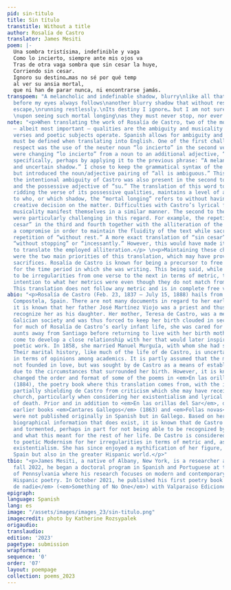 ```yaml
---
pid: sin-titulo
title: Sin título
transtitle: Without a title
author: Rosalía de Castro
translator: James Mesiti
poem: |-
  Una sombra tristísima, indefinible y vaga
  Como lo incierto, siempre ante mis ojos va
  Tras de otra vaga sombra que sin cesar la huye,
  Corriendo sin cesar.
  Ignoro su destino…mas no sé por qué temp
  al ver su ansia mortal,
  que ni han de parar nunca, ni encontrarse jamás.
transpoem: "A melancholic and indefinable shadow, blurry\nlike all that is uncertain,
  before my eyes always follows\nanother blurry shadow that without rest tries to
  escape,\nrunning restlessly.\nIts destiny I ignore… but I am not sure why I am scared
  \nupon seeing such mortal longing\nas they must never stop, nor ever meet."
note: "<p>When translating the work of Rosalía de Castro, two of the most difficult
  — albeit most important — qualities are the ambiguity and musicality in which her
  verses and poetic subjects operate. Spanish allows for ambiguity and wordplay that
  must be defined when translating into English. One of the first challenges to this
  respect was the use of the neuter noun “lo incierto” in the second verse. The options
  were changing “lo incierto” from a noun to an additional adjective, “uncertain”
  specifically, perhaps by applying it to the previous phrase: “A melancholic, indefinable,
  and uncertain shadow.” I chose to keep the grammatical syntax of the verse as is
  but introduced the noun/adjective pairing of “all is ambiguous.” This struggle with
  the intentional ambiguity of Castro was also present in the second to last verse
  and the possessive adjective of “su.” The translation of this word to “such,” while
  ridding the verse of its possessive qualities, maintains a level of ambiguity as
  to who, or which shadow, the “mortal longing” refers to without having to make a
  creative decision on the matter. Difficulties with Castro’s lyrical fluidity and
  musicality manifest themselves in a similar manner. The second to the fourth verses
  were particularly challenging in this regard. For example, the repetition of “sin
  cesar” in the third and fourth together with the alliteration of the “c” required
  a compromise in order to maintain the fluidity of the text while sacrificing a direct
  repetition of “without rest.” A more exact translation of “sin cesar” may have been
  “without stopping” or “incessantly.” However, this would have made it perhaps impossible
  to translate the employed alliteration.</p> \n<p>Maintaining these characteristics
  were the two main priorities of this translation, which may have provoked other
  sacrifices. Rosalía de Castro is known for being a precursor to free verse poetry
  for the time period in which she was writing. This being said, while there tends
  to be irregularities from one verse to the next in terms of metric, there may be
  intention to what her metrics were even though they do not match from verse to verse.
  This translation does not follow any metric and is in complete free verse.</p> \n"
abio: "<p>Rosalía de Castro (Feb. 23, 1837 – July 15, 1888) hails from Santiago de
  Compostela, Spain. There are not many documents in regard to her early life. However,
  it is known that her father José Martínez Viojo was a priest and thus could not
  recognize her as his daughter. Her mother, Teresa de Castro, was a member of high
  Galician society and was thus forced to keep her birth clouded in secrecy. As such,
  for much of Rosalía de Castro’s early infant life, she was cared for by her paternal
  aunts away from Santiago before returning to live with her birth mother. She would
  come to develop a close relationship with her that would later inspire some of her
  poetic work. In 1858, she married Manuel Murguía, with whom she had seven children.
  Their marital history, like much of the life of de Castro, is uncertain and contradictory
  in terms of opinions among academics. It is partly assumed that the marriage was
  not founded in love, but was sought by de Castro as a means of establishing legitimacy
  due to the circumstances that surrounded her birth. However, it is known that Murguía
  changed the order and format of some of the poems in <em>En las orillas del Sar</em>
  (1884), the poetry book where this translation comes from, with the intention of
  partially shielding de Castro from criticism which she may have received from the
  church, particularly when considering her existentialism and lyrical questioning
  of death. Prior and in addition to <em>En las orillas del Sar</em>, de Castro’s
  earlier books <em>Cantares Gallegos</em> (1863) and <em>Follas novas</em> (1880)
  were not published originally in Spanish but in Gallego. Based on her work and the
  biographical information that does exist, it is known that de Castro lived “indicada”
  and tormented, perhaps in part for not being able to be recognized by her father
  and what this meant for the rest of her life. De Castro is considered a precursor
  to poetic Modernism for her irregularities in terms of metric and, as stated, her
  existentialism. She has since enjoyed a mythification of her figure, not only in
  Spain but also in the greater Hispanic world.</p>"
tbio: "<p>James Mesiti, a native of Albany, New York, is a researcher and poet. In
  fall 2022, he began a doctoral program in Spanish and Portuguese at the University
  of Pennsylvania where his research focuses on modern and contemporary transatlantic
  Hispanic poetry. In October 2021, he published his first poetry book titled <em>Algo
  de nadie</em> (<em>Something of No One</em>) with Valparaiso Ediciones.</p>"
epigraph: 
language: Spanish
lang: es
image: "/assets/images/images_23/sin-titulo.png"
imagecredit: photo by Katherine Rozsypalek
origaudio: 
translaudio: 
edition: '2023'
pagetype: submission
wrapformat: 
sequence: '0'
order: '07'
layout: poempage
collection: poems_2023
---
```

